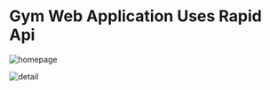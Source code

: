 # Gym Web Application Uses Rapid Api

![homepage](https://i.ibb.co/gFcPTsd/brave-m-T4-N6-VPGwk.png)

![detail](https://i.ibb.co/x7df5W8/brave-h75dno-Gx-PT.png)